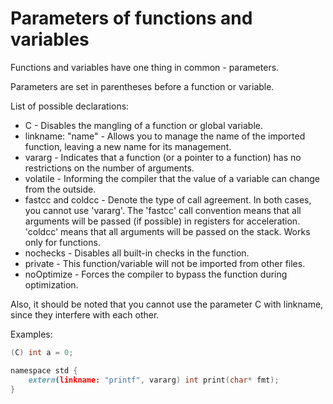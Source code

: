 # Parameters of functions and variables

Functions and variables have one thing in common - parameters.

Parameters are set in parentheses before a function or variable.

List of possible declarations:

- C - Disables the mangling of a function or global variable.
- linkname: "name" - Allows you to manage the name of the imported function, leaving a new name for its management.
- vararg - Indicates that a function (or a pointer to a function) has no restrictions on the number of arguments.
- volatile - Informing the compiler that the value of a variable can change from the outside.
- fastcc and coldcc - Denote the type of call agreement. In both cases, you cannot use 'vararg'. The 'fastcc' call convention means that all arguments will be passed (if possible) in registers for acceleration. 'coldcc' means that all arguments will be passed on the stack. Works only for functions.
- nochecks - Disables all built-in checks in the function.
- private - This function/variable will not be imported from other files.
- noOptimize - Forces the compiler to bypass the function during optimization.

Also, it should be noted that you cannot use the parameter C with linkname, since they interfere with each other.

Examples:

```d
(C) int a = 0;

namespace std {
    extern(linkname: "printf", vararg) int print(char* fmt);
}
```